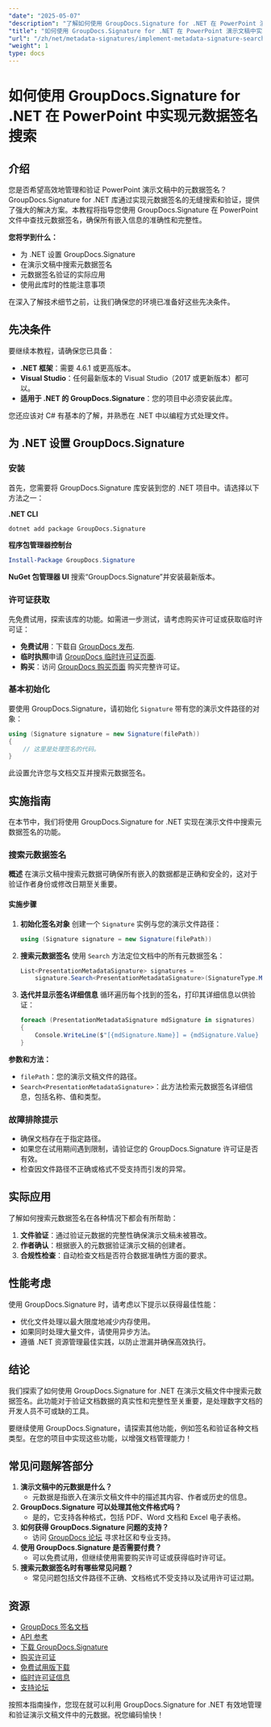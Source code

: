 ```yaml
---
"date": "2025-05-07"
"description": "了解如何使用 GroupDocs.Signature for .NET 在 PowerPoint 演示文稿中高效搜索和验证元数据签名。本指南涵盖设置、实施和实际应用。"
"title": "如何使用 GroupDocs.Signature for .NET 在 PowerPoint 演示文稿中实现元数据签名搜索"
"url": "/zh/net/metadata-signatures/implement-metadata-signature-search-groupdocs-net/"
"weight": 1
type: docs
---
```

# 如何使用 GroupDocs.Signature for .NET 在 PowerPoint 中实现元数据签名搜索

## 介绍

您是否希望高效地管理和验证 PowerPoint 演示文稿中的元数据签名？GroupDocs.Signature for .NET 库通过实现元数据签名的无缝搜索和验证，提供了强大的解决方案。本教程将指导您使用 GroupDocs.Signature 在 PowerPoint 文件中查找元数据签名，确保所有嵌入信息的准确性和完整性。

**您将学到什么：**
- 为 .NET 设置 GroupDocs.Signature
- 在演示文稿中搜索元数据签名
- 元数据签名验证的实际应用
- 使用此库时的性能注意事项

在深入了解技术细节之前，让我们确保您的环境已准备好这些先决条件。

## 先决条件

要继续本教程，请确保您已具备：

- **.NET 框架**：需要 4.6.1 或更高版本。
- **Visual Studio**：任何最新版本的 Visual Studio（2017 或更新版本）都可以。
- **适用于 .NET 的 GroupDocs.Signature**：您的项目中必须安装此库。

您还应该对 C# 有基本的了解，并熟悉在 .NET 中以编程方式处理文件。 

## 为 .NET 设置 GroupDocs.Signature

### 安装

首先，您需要将 GroupDocs.Signature 库安装到您的 .NET 项目中。请选择以下方法之一：

**.NET CLI**
```bash
dotnet add package GroupDocs.Signature
```

**程序包管理器控制台**
```powershell
Install-Package GroupDocs.Signature
```

**NuGet 包管理器 UI**
搜索“GroupDocs.Signature”并安装最新版本。

### 许可证获取

先免费试用，探索该库的功能。如需进一步测试，请考虑购买许可证或获取临时许可证：
- **免费试用**：下载自 [GroupDocs 发布](https://releases。groupdocs.com/signature/net/).
- **临时执照**申请 [GroupDocs 临时许可证页面](https://purchase。groupdocs.com/temporary-license/).
- **购买**：访问 [GroupDocs 购买页面](https://purchase.groupdocs.com/buy) 购买完整许可证。

### 基本初始化

要使用 GroupDocs.Signature，请初始化 `Signature` 带有您的演示文件路径的对象：

```csharp
using (Signature signature = new Signature(filePath))
{
    // 这里是处理签名的代码。
}
```

此设置允许您与文档交互并搜索元数据签名。

## 实施指南

在本节中，我们将使用 GroupDocs.Signature for .NET 实现在演示文件中搜索元数据签名的功能。 

### 搜索元数据签名

**概述**
在演示文稿中搜索元数据可确保所有嵌入的数据都是正确和安全的，这对于验证作者身份或修改日期至关重要。

#### 实施步骤
1. **初始化签名对象**
   创建一个 `Signature` 实例与您的演示文件路径：
   
   ```csharp
   using (Signature signature = new Signature(filePath))
   ```
2. **搜索元数据签名**
   使用 `Search` 方法定位文档中的所有元数据签名：
   
   ```csharp
   List<PresentationMetadataSignature> signatures = 
       signature.Search<PresentationMetadataSignature>(SignatureType.Metadata);
   ```
3. **迭代并显示签名详细信息**
   循环遍历每个找到的签名，打印其详细信息以供验证：
   
   ```csharp
   foreach (PresentationMetadataSignature mdSignature in signatures)
   {
       Console.WriteLine($"[{mdSignature.Name}] = {mdSignature.Value} ({mdSignature.Type})");
   }
   ```
**参数和方法：**
- `filePath`：您的演示文稿文件的路径。
- `Search<PresentationMetadataSignature>`：此方法检索元数据签名详细信息，包括名称、值和类型。

### 故障排除提示

- 确保文档存在于指定路径。
- 如果您在试用期间遇到限制，请验证您的 GroupDocs.Signature 许可证是否有效。
- 检查因文件路径不正确或格式不受支持而引发的异常。

## 实际应用

了解如何搜索元数据签名在各种情况下都会有所帮助：
1. **文件验证**：通过验证元数据的完整性确保演示文稿未被篡改。
2. **作者确认**：根据嵌入的元数据验证演示文稿的创建者。
3. **合规性检查**：自动检查文档是否符合数据准确性方面的要求。

## 性能考虑

使用 GroupDocs.Signature 时，请考虑以下提示以获得最佳性能：
- 优化文件处理以最大限度地减少内存使用。
- 如果同时处理大量文件，请使用异步方法。
- 遵循 .NET 资源管理最佳实践，以防止泄漏并确保高效执行。

## 结论

我们探索了如何使用 GroupDocs.Signature for .NET 在演示文稿文件中搜索元数据签名。此功能对于验证文档数据的真实性和完整性至关重要，是处理数字文档的开发人员不可或缺的工具。

要继续使用 GroupDocs.Signature，请探索其他功能，例如签名和验证各种文档类型。在您的项目中实现这些功能，以增强文档管理能力！

## 常见问题解答部分

1. **演示文稿中的元数据是什么？**
   - 元数据是指嵌入在演示文稿文件中的描述其内容、作者或历史的信息。
2. **GroupDocs.Signature 可以处理其他文件格式吗？**
   - 是的，它支持各种格式，包括 PDF、Word 文档和 Excel 电子表格。
3. **如何获得 GroupDocs.Signature 问题的支持？**
   - 访问 [GroupDocs 论坛](https://forum.groupdocs.com/c/signature/) 寻求社区和专业支持。
4. **使用 GroupDocs.Signature 是否需要付费？**
   - 可以免费试用，但继续使用需要购买许可证或获得临时许可证。
5. **搜索元数据签名时有哪些常见问题？**
   - 常见问题包括文件路径不正确、文档格式不受支持以及试用许可证过期。

## 资源
- [GroupDocs 签名文档](https://docs.groupdocs.com/signature/net/)
- [API 参考](https://reference.groupdocs.com/signature/net/)
- [下载 GroupDocs.Signature](https://releases.groupdocs.com/signature/net/)
- [购买许可证](https://purchase.groupdocs.com/buy)
- [免费试用版下载](https://releases.groupdocs.com/signature/net/)
- [临时许可证信息](https://purchase.groupdocs.com/temporary-license/)
- [支持论坛](https://forum.groupdocs.com/c/signature/)

按照本指南操作，您现在就可以利用 GroupDocs.Signature for .NET 有效地管理和验证演示文稿文件中的元数据。祝您编码愉快！